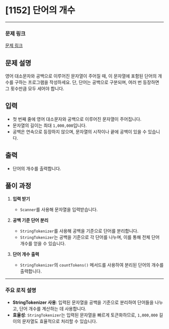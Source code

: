 # [1152] 단어의 개수

---

### 문제 링크
[문제 링크](https://www.acmicpc.net/problem/1152)

## 문제 설명
영어 대소문자와 공백으로 이루어진 문자열이 주어질 때, 이 문자열에 포함된 단어의 개수를 구하는 프로그램을 작성하세요. 단, 단어는 공백으로 구분되며, 여러 번 등장하면 그 횟수만큼 모두 세어야 합니다.

## 입력
- 첫 번째 줄에 영어 대소문자와 공백으로 이루어진 문자열이 주어집니다.
- 문자열의 길이는 최대 `1,000,000`입니다.
- 공백은 연속으로 등장하지 않으며, 문자열의 시작이나 끝에 공백이 있을 수 있습니다.

## 출력
- 단어의 개수를 출력합니다.

## 풀이 과정

1. **입력 받기**
    - `Scanner`를 사용해 문자열을 입력받습니다.

2. **공백 기준 단어 분리**
    - `StringTokenizer`를 사용해 공백을 기준으로 단어를 분리합니다.
    - `StringTokenizer`는 공백을 기준으로 각 단어를 나누며, 이를 통해 전체 단어 개수를 얻을 수 있습니다.

3. **단어 개수 출력**
    - `StringTokenizer`의 `countTokens()` 메서드를 사용하여 분리된 단어의 개수를 출력합니다.

---

### 주요 로직 설명

- **StringTokenizer 사용**: 입력된 문자열을 공백을 기준으로 분리하여 단어들을 나누고, 단어 개수를 계산하는 데 사용합니다.
- **효율성**: `StringTokenizer`는 입력된 문자열을 빠르게 토큰화하므로, `1,000,000` 길이의 문자열도 효율적으로 처리할 수 있습니다.

